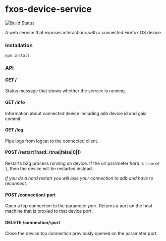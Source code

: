 # fxos-device-service

[![Build Status](https://travis-ci.org/mozilla-b2g/fxos-device-service.png?branch=master)](https://travis-ci.org/mozilla-b2g/fxos-device-service)

A web service that exposes interactions with a connected Firefox OS device

### Installation

`npm install`

### API

#### GET /

Status message that shows whether the service is running.

#### GET /info

Information about connected device including adb device id and gaia
commit.

#### GET /log

Pipe logs from logcat to the connected client.

#### POST /restart?hard=(true|false|0|1)

Restarts b2g process running on device. If the url parameter *hard* is
`true` or `1`, then the device will be restarted instead.

*If you do a hard restart you will lose your connection to adb and have to reconnect.*

#### POST /connection/:port

Open a tcp connection to the parameter *port*. Returns a port on the
host machine that is proxied to that device port.

#### DELETE /connection/:port

Close the device tcp connection previously opened on the parameter
*port*.
